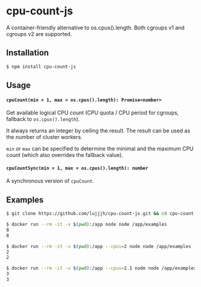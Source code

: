 # cpu-count-js

A container-friendly alternative to os.cpus().length. Both cgroups v1 and cgroups v2 are supported.

## Installation

```sh
$ npm install cpu-count-js
```

## Usage

#### `cpuCount(min = 1, max = os.cpus().length): Promise<number>`

Get available logical CPU count (CPU quota / CPU period for cgroups, fallback to `os.cpus().length`).

It always returns an integer by ceiling the result. The result can be used as the number of cluster workers.

`min` or `max` can be specified to determine the minimal and the maximum CPU count (which also overrides the fallback value).

#### `cpuCountSync(min = 1, max = os.cpus().length): number`

A synchronous version of `cpuCount`.

## Examples

```sh
$ git clone https://github.com/lujjjh/cpu-count-js.git && cd cpu-count-js

$ docker run --rm -it -v $(pwd):/app node node /app/examples
8
8

$ docker run --rm -it -v $(pwd):/app --cpus=2 node node /app/examples
2
2

$ docker run --rm -it -v $(pwd):/app --cpus=2.1 node node /app/examples
3
3
```
